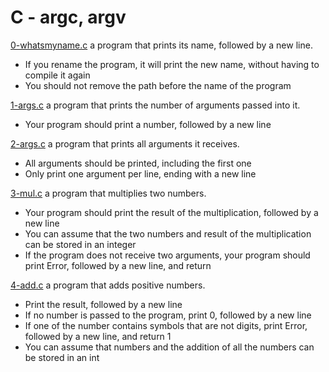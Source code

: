 # C - argc, argv

[0-whatsmyname.c](./0-whatsmyname.c)
a program that prints its name, followed by a new line.

- If you rename the program, it will print the new name, without having to compile it again
- You should not remove the path before the name of the program

[1-args.c](./1-args.c)
a program that prints the number of arguments passed into it.

- Your program should print a number, followed by a new line

[2-args.c](./2-args.c)
a program that prints all arguments it receives.

- All arguments should be printed, including the first one
- Only print one argument per line, ending with a new line

[3-mul.c](./3-mul.c)
a program that multiplies two numbers.

- Your program should print the result of the multiplication, followed by a new line
- You can assume that the two numbers and result of the multiplication can be stored in an integer
- If the program does not receive two arguments, your program should print Error, followed by a new line, and return

[4-add.c](./4-add.c)
a program that adds positive numbers.

- Print the result, followed by a new line
- If no number is passed to the program, print 0, followed by a new line
- If one of the number contains symbols that are not digits, print Error, followed by a new line, and return 1
- You can assume that numbers and the addition of all the numbers can be stored in an int
